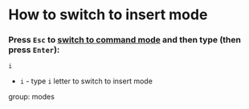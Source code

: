 # How to switch to insert mode

### Press `Esc` to [switch to command mode](/vim/how-to-switch-to-command-mode) and then type (then press `Enter`):

```text
i
```

- `i` - type `i` letter to switch to insert mode

group: modes


